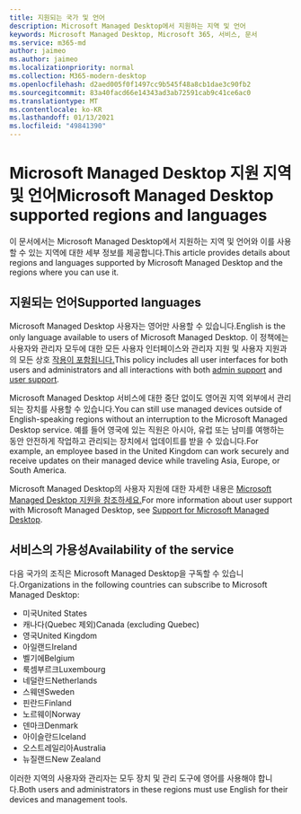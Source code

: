 ```yaml
---
title: 지원되는 국가 및 언어
description: Microsoft Managed Desktop에서 지원하는 지역 및 언어
keywords: Microsoft Managed Desktop, Microsoft 365, 서비스, 문서
ms.service: m365-md
author: jaimeo
ms.author: jaimeo
ms.localizationpriority: normal
ms.collection: M365-modern-desktop
ms.openlocfilehash: d2aed005f0f1497cc9b545f48a8cb1dae3c90fb2
ms.sourcegitcommit: 83a40facd66e14343ad3ab72591cab9c41ce6ac0
ms.translationtype: MT
ms.contentlocale: ko-KR
ms.lasthandoff: 01/13/2021
ms.locfileid: "49841390"
---
```

# <a name="microsoft-managed-desktop-supported-regions-and-languages"></a><span data-ttu-id="8ee35-104">Microsoft Managed Desktop 지원 지역 및 언어</span><span class="sxs-lookup"><span data-stu-id="8ee35-104">Microsoft Managed Desktop supported regions and languages</span></span>

<span data-ttu-id="8ee35-105">이 문서에서는 Microsoft Managed Desktop에서 지원하는 지역 및 언어와 이를 사용할 수 있는 지역에 대한 세부 정보를 제공합니다.</span><span class="sxs-lookup"><span data-stu-id="8ee35-105">This article provides details about regions and languages supported by Microsoft Managed Desktop and the regions where you can use it.</span></span>

## <a name="supported-languages"></a><span data-ttu-id="8ee35-106">지원되는 언어</span><span class="sxs-lookup"><span data-stu-id="8ee35-106">Supported languages</span></span>

<span data-ttu-id="8ee35-107">Microsoft Managed Desktop 사용자는 영어만 사용할 수 있습니다.</span><span class="sxs-lookup"><span data-stu-id="8ee35-107">English is the only language available to users of Microsoft Managed Desktop.</span></span> <span data-ttu-id="8ee35-108">이 정책에는 사용자와 관리자 모두에 대한 모든 사용자 [](https://docs.microsoft.com/microsoft-365/managed-desktop/working-with-managed-desktop/admin-support) 인터페이스와 관리자 지원 및 사용자 지원과의 모든 상호 [작용이 포함됩니다.](https://docs.microsoft.com/microsoft-365/managed-desktop/working-with-managed-desktop/end-user-support)</span><span class="sxs-lookup"><span data-stu-id="8ee35-108">This policy includes all user interfaces for both users and administrators and all interactions with both [admin support](https://docs.microsoft.com/microsoft-365/managed-desktop/working-with-managed-desktop/admin-support) and [user support](https://docs.microsoft.com/microsoft-365/managed-desktop/working-with-managed-desktop/end-user-support).</span></span>


<span data-ttu-id="8ee35-109">Microsoft Managed Desktop 서비스에 대한 중단 없이도 영어권 지역 외부에서 관리되는 장치를 사용할 수 있습니다.</span><span class="sxs-lookup"><span data-stu-id="8ee35-109">You can still use managed devices outside of English-speaking regions without an interruption to the Microsoft Managed Desktop service.</span></span> <span data-ttu-id="8ee35-110">예를 들어 영국에 있는 직원은 아시아, 유럽 또는 남미를 여행하는 동안 안전하게 작업하고 관리되는 장치에서 업데이트를 받을 수 있습니다.</span><span class="sxs-lookup"><span data-stu-id="8ee35-110">For example, an employee based in the United Kingdom can work securely and receive updates on their managed device while traveling Asia, Europe, or South America.</span></span> 

<span data-ttu-id="8ee35-111">Microsoft Managed Desktop의 사용자 지원에 대한 자세한 내용은 [Microsoft Managed Desktop 지원을 참조하세요.](https://docs.microsoft.com/microsoft-365/managed-desktop/service-description/support)</span><span class="sxs-lookup"><span data-stu-id="8ee35-111">For more information about user support with Microsoft Managed Desktop, see [Support for Microsoft Managed Desktop](https://docs.microsoft.com/microsoft-365/managed-desktop/service-description/support).</span></span>

## <a name="availability-of-the-service"></a><span data-ttu-id="8ee35-112">서비스의 가용성</span><span class="sxs-lookup"><span data-stu-id="8ee35-112">Availability of the service</span></span>

<span data-ttu-id="8ee35-113">다음 국가의 조직은 Microsoft Managed Desktop을 구독할 수 있습니다.</span><span class="sxs-lookup"><span data-stu-id="8ee35-113">Organizations in the following countries can subscribe to Microsoft Managed Desktop:</span></span>

- <span data-ttu-id="8ee35-114">미국</span><span class="sxs-lookup"><span data-stu-id="8ee35-114">United States</span></span>
- <span data-ttu-id="8ee35-115">캐나다(Quebec 제외)</span><span class="sxs-lookup"><span data-stu-id="8ee35-115">Canada (excluding Quebec)</span></span>
- <span data-ttu-id="8ee35-116">영국</span><span class="sxs-lookup"><span data-stu-id="8ee35-116">United Kingdom</span></span>
- <span data-ttu-id="8ee35-117">아일랜드</span><span class="sxs-lookup"><span data-stu-id="8ee35-117">Ireland</span></span>
- <span data-ttu-id="8ee35-118">벨기에</span><span class="sxs-lookup"><span data-stu-id="8ee35-118">Belgium</span></span>
- <span data-ttu-id="8ee35-119">룩셈부르크</span><span class="sxs-lookup"><span data-stu-id="8ee35-119">Luxembourg</span></span>
- <span data-ttu-id="8ee35-120">네덜란드</span><span class="sxs-lookup"><span data-stu-id="8ee35-120">Netherlands</span></span>
- <span data-ttu-id="8ee35-121">스웨덴</span><span class="sxs-lookup"><span data-stu-id="8ee35-121">Sweden</span></span>
- <span data-ttu-id="8ee35-122">핀란드</span><span class="sxs-lookup"><span data-stu-id="8ee35-122">Finland</span></span>
- <span data-ttu-id="8ee35-123">노르웨이</span><span class="sxs-lookup"><span data-stu-id="8ee35-123">Norway</span></span>
- <span data-ttu-id="8ee35-124">덴마크</span><span class="sxs-lookup"><span data-stu-id="8ee35-124">Denmark</span></span>
- <span data-ttu-id="8ee35-125">아이슬란드</span><span class="sxs-lookup"><span data-stu-id="8ee35-125">Iceland</span></span>
- <span data-ttu-id="8ee35-126">오스트레일리아</span><span class="sxs-lookup"><span data-stu-id="8ee35-126">Australia</span></span>
- <span data-ttu-id="8ee35-127">뉴질랜드</span><span class="sxs-lookup"><span data-stu-id="8ee35-127">New Zealand</span></span>

<span data-ttu-id="8ee35-128">이러한 지역의 사용자와 관리자는 모두 장치 및 관리 도구에 영어를 사용해야 합니다.</span><span class="sxs-lookup"><span data-stu-id="8ee35-128">Both users and administrators in these regions must use English for their devices and management tools.</span></span> 
